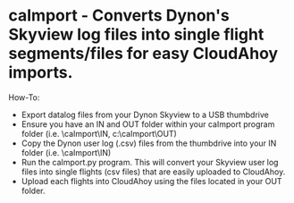 # caImport - Converts Dynon's Skyview log files into single flight segments/files for easy CloudAhoy imports.

How-To:

- Export datalog files from your Dynon Skyview to a USB thumbdrive
- Ensure you have an IN and OUT folder within your caImport program folder (i.e. \caImport\IN, c:\caImport\OUT)
- Copy the Dynon user log (.csv) files from the thumbdrive into your IN folder (i.e. \caImport\IN)
- Run the caImport.py program. 
  This will convert your Skyview user log files into single flights (csv files) that are easily uploaded to CloudAhoy.
- Upload each flights into CloudAhoy using the files located in your OUT folder.
